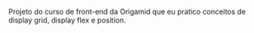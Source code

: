 Projeto do curso de front-end da Origamid que eu pratico conceitos de display grid, display flex e position.
